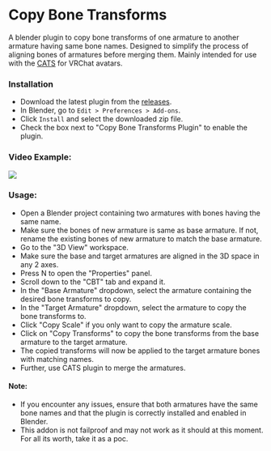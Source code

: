 # Copy Bone Transforms

A blender plugin to copy bone transforms of one armature to another armature having same bone names.
Designed to simplify the process of aligning bones of armatures before merging them. Mainly intended for use with the [CATS](https://github.com/absolute-quantum/cats-blender-plugin) for VRChat avatars.

### Installation

- Download the latest plugin from the [releases](https://github.com/Nuzair46/Copy-Bone-Transforms/releases/latest).
- In Blender, go to `Edit > Preferences > Add-ons`.
- Click `Install` and select the downloaded zip file.
- Check the box next to "Copy Bone Transforms Plugin" to enable the plugin.

### Video Example:

![](https://github.com/Nuzair46/Copy-Bone-Transforms/blob/main/videos/final.gif)

### Usage:

- Open a Blender project containing two armatures with bones having the same name.
- Make sure the bones of new armature is same as base armature. If not, rename the existing bones of new armature to match the base armature.
- Go to the "3D View" workspace.
- Make sure the base and target armatures are aligned in the 3D space in any 2 axes.
- Press N to open the "Properties" panel.
- Scroll down to the "CBT" tab and expand it.
- In the "Base Armature" dropdown, select the armature containing the desired bone transforms to copy.
- In the "Target Armature" dropdown, select the armature to copy the bone transforms to.
- Click "Copy Scale" if you only want to copy the armature scale.
- Click on "Copy Transforms" to copy the bone transforms from the base armature to the target armature.
- The copied transforms will now be applied to the target armature bones with matching names.
- Further, use CATS plugin to merge the armatures.

#### Note:

- If you encounter any issues, ensure that both armatures have the same bone names and that the plugin is correctly installed and enabled in Blender.
- This addon is not failproof and may not work as it should at this moment. For all its worth, take it as a poc.
